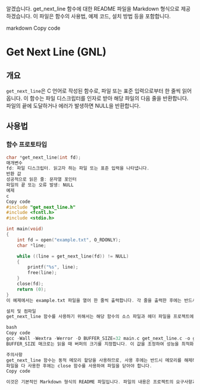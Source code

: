 알겠습니다. get_next_line 함수에 대한 README 파일을 Markdown 형식으로 제공하겠습니다. 이 파일은 함수의 사용법, 예제 코드, 설치 방법 등을 포함합니다.

markdown
Copy code
# Get Next Line (GNL)

## 개요
`get_next_line`은 C 언어로 작성된 함수로, 파일 또는 표준 입력으로부터 한 줄씩 읽어옵니다. 이 함수는 파일 디스크립터를 인자로 받아 해당 파일의 다음 줄을 반환합니다. 파일의 끝에 도달하거나 에러가 발생하면 NULL을 반환합니다.

## 사용법

### 함수 프로토타입
```c
char *get_next_line(int fd);
매개변수
fd: 파일 디스크립터. 읽고자 하는 파일 또는 표준 입력을 나타냅니다.
반환 값
성공적으로 읽은 줄: 문자열 포인터
파일의 끝 또는 오류 발생: NULL
예제
c
Copy code
#include "get_next_line.h"
#include <fcntl.h>
#include <stdio.h>

int main(void)
{
    int fd = open("example.txt", O_RDONLY);
    char *line;

    while ((line = get_next_line(fd)) != NULL)
    {
        printf("%s", line);
        free(line);
    }
    close(fd);
    return (0);
}
이 예제에서는 example.txt 파일을 열어 한 줄씩 출력합니다. 각 줄을 출력한 후에는 반드시 메모리를 해제해야 합니다.

설치 및 컴파일
get_next_line 함수를 사용하기 위해서는 해당 함수의 소스 파일과 헤더 파일을 프로젝트에 포함시켜야 합니다. 컴파일 시에는 소스 파일도 함께 컴파일합니다.

bash
Copy code
gcc -Wall -Wextra -Werror -D BUFFER_SIZE=32 main.c get_next_line.c -o gnl
BUFFER_SIZE 매크로는 읽을 때 버퍼의 크기를 지정합니다. 이 값을 조정하여 성능을 최적화할 수 있습니다.

주의사항
get_next_line 함수는 동적 메모리 할당을 사용하므로, 사용 후에는 반드시 메모리를 해제해야 합니다.
파일을 다 사용한 후에는 close 함수를 사용하여 파일을 닫아야 합니다.
Copy code

이것은 기본적인 Markdown 형식의 README 파일입니다. 파일의 내용은 프로젝트의 요구사항과 개발 환경에 맞게 조정